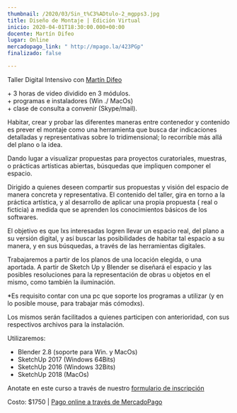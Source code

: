 ```yaml
---
thumbnail: /2020/03/Sin_t%C3%ADtulo-2_mgpps3.jpg
title: Diseño de Montaje | Edición Virtual
inicio: 2020-04-01T18:30:00.000+00:00
docente: Martín Difeo
lugar: Online
mercadopago_link: " http://mpago.la/423PGp"
finalizado: false

---
```

Taller Digital Intensivo con [Martín Difeo](https://martindifeo.com/)  
  
\+ 3 horas de video dividido en 3 módulos.   
\+ programas e instaladores (Win ./ MacOs)  
\+ clase de consulta a convenir (Skype/mail).  
  
Habitar, crear y probar las diferentes maneras entre contenedor y contenido es prever el montaje como una herramienta que busca dar indicaciones detalladas y representativas sobre lo tridimensional; lo recorrible más allá del plano o la idea.

Dando lugar a visualizar propuestas para proyectos curatoriales, muestras, o prácticas artísticas abiertas, búsquedas que impliquen componer el espacio.

Dirigido a quienes deseen compartir sus propuestas y visión del espacio de manera concreta y representativa. El contenido del taller, gira en torno a la práctica artística, y al desarrollo de aplicar una propia propuesta ( real o ficticia) a medida que se aprenden los conocimientos básicos de los softwares.

El objetivo es que lxs interesadas logren llevar un espacio real, del plano a su versión digital, y así buscar las posibilidades de habitar tal espacio a su manera, y en sus búsquedas, a través de las herramientas digitales.

Trabajaremos a partir de los planos de una locación elegida, o una aportada. A partir de Sketch Up y Blender se diseñará el espacio y las posibles resoluciones para la representación de obras u objetos en el mismo, como también la iluminación.

\*Es requisito contar con una pc que soporte los programas a utilizar (y en lo posible mouse, para trabajar más cómodxs).

Los mismos serán facilitados a quienes participen con anterioridad, con sus respectivos archivos para la instalación.

Utilizaremos:

* Blender 2.8 (soporte para Win. y MacOs)
* SketchUp 2017 (Windows 64Bits)
* SketchUp 2016 (Windows 32Bits)
* SketchUp 2018 (MacOs)

Anotate en este curso a través de nuestro [formulario de inscripción](https://docs.google.com/forms/u/0/d/1PJh7jBDj7wo74KjZljga9unN9DJw74-rbG9pPsVg8_o/viewform?edit_requested=true "formulario de inscripción")

Costo: $1750 | [Pago online a través de MercadoPago]( http://mpago.la/423PGp )